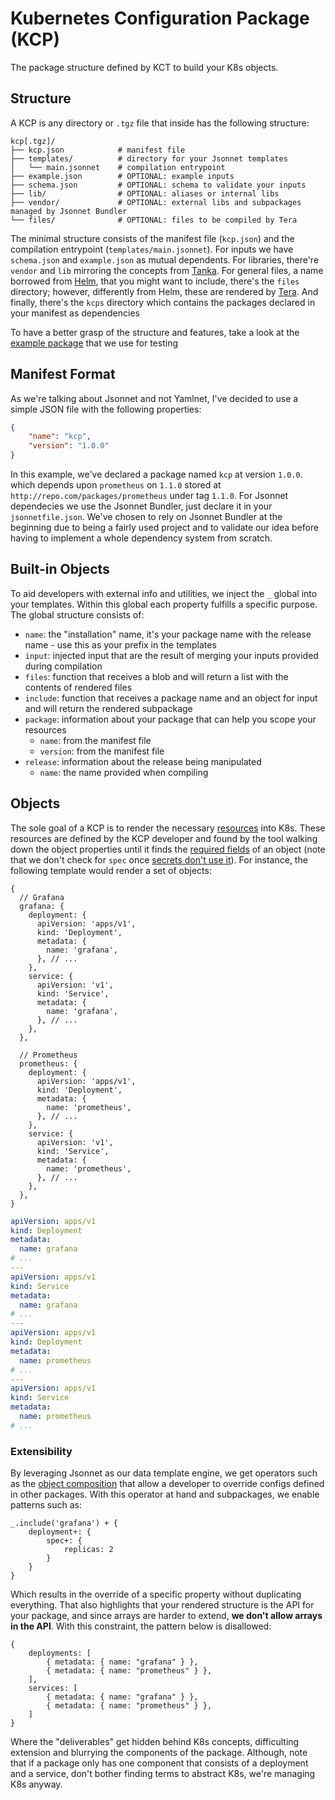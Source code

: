 # Kubernetes Configuration Package (KCP)

The package structure defined by KCT to build your K8s objects.

<a name="structure"></a>

## Structure

A KCP is any directory or `.tgz` file that inside has the following structure:

```text
kcp[.tgz]/
├── kcp.json            # manifest file
├── templates/          # directory for your Jsonnet templates
│   └── main.jsonnet    # compilation entrypoint
├── example.json        # OPTIONAL: example inputs
├── schema.json         # OPTIONAL: schema to validate your inputs
├── lib/                # OPTIONAL: aliases or internal libs
├── vendor/             # OPTIONAL: external libs and subpackages managed by Jsonnet Bundler
└── files/              # OPTIONAL: files to be compiled by Tera
```

The minimal structure consists of the manifest file (`kcp.json`) and the compilation entrypoint (`templates/main.jsonnet`). For inputs we have `schema.json` and `example.json` as mutual dependents. For libraries, there're `vendor` and `lib` mirroring the concepts from [Tanka](https://tanka.dev/libraries/import-paths). For general files, a name borrowed from [Helm](https://helm.sh/docs/chart_template_guide/accessing_files/#helm), that you might want to include, there's the `files` directory; however, differently from Helm, these are rendered by [Tera](https://tera.netlify.app/docs). And finally, there's the `kcps` directory which contains the packages declared in your manifest as dependencies

To have a better grasp of the structure and features, take a look at the [example package][example-kcp] that we use for testing

<a name="manifest"></a>

## Manifest Format

As we're talking about Jsonnet and not Yamlnet, I've decided to use a simple JSON file with the following properties:

```json
{
	"name": "kcp",
	"version": "1.0.0"
}
```

In this example, we've declared a package named `kcp` at version `1.0.0`. which depends upon `prometheus` on `1.1.0` stored at `http://repo.com/packages/prometheus` under tag `1.1.0`. For Jsonnet dependecies we use the Jsonnet Bundler, just declare it in your `jsonnetfile.json`. We've chosen to rely on Jsonnet Bundler at the beginning due to being a fairly used project and to validate our idea before having to implement a whole dependency system from scratch.

<a name="built-in"></a>

## Built-in Objects

To aid developers with external info and utilities, we inject the `_` global into your templates. Within this global each property fulfills a specific purpose. The global structure consists of:

- `name`: the "installation" name, it's your package name with the release name - use this as your prefix in the templates
- `input`: injected input that are the result of merging your inputs provided during compilation
- `files`: function that receives a blob and will return a list with the contents of rendered files
- `include`: function that receives a package name and an object for input and will return the rendered subpackage
- `package`: information about your package that can help you scope your resources
	- `name`: from the manifest file
  - `version`: from the manifest file
- `release`: information about the release being manipulated
	- `name`: the name provided when compiling

<a name="objects"></a>

## Objects

The sole goal of a KCP is to render the necessary [resources][k8s-objects] into K8s. These resources are defined by the KCP developer and found by the tool walking down the object properties until it finds the [required fields][k8s-required-fields] of an object (note that we don't check for `spec` once [secrets don't use it][k8s-secret]). For instance, the following template would render a set of objects:

```jsonnet
{
  // Grafana
  grafana: {
    deployment: {
      apiVersion: 'apps/v1',
      kind: 'Deployment',
      metadata: {
        name: 'grafana',
      }, // ...
    },
    service: {
      apiVersion: 'v1',
      kind: 'Service',
      metadata: {
        name: 'grafana',
      }, // ...
    },
  },

  // Prometheus
  prometheus: {
    deployment: {
      apiVersion: 'apps/v1',
      kind: 'Deployment',
      metadata: {
        name: 'prometheus',
      }, // ...
    },
    service: {
      apiVersion: 'v1',
      kind: 'Service',
      metadata: {
        name: 'prometheus',
      }, // ...
    },
  },
}
```

```yaml
apiVersion: apps/v1
kind: Deployment
metadata:
  name: grafana
# ...
---
apiVersion: apps/v1
kind: Service
metadata:
  name: grafana
# ...
---
apiVersion: apps/v1
kind: Deployment
metadata:
  name: prometheus
# ...
---
apiVersion: apps/v1
kind: Service
metadata:
  name: prometheus
# ...
```

<a name="objects--extensibility"></a>

### Extensibility

By leveraging Jsonnet as our data template engine, we get operators such as the [object composition][jsonnet-oo] that allow a developer to override configs defined in other packages. With this operator at hand and subpackages, we enable patterns such as:

```jsonnet
_.include('grafana') + {
	deployment+: {
		spec+: {
			replicas: 2
		}
	}
}
```

Which results in the override of a specific property without duplicating everything. That also highlights that your rendered structure is the API for your package, and since arrays are harder to extend, **we don't allow arrays in the API**. With this constraint, the pattern below is disallowed:

```jsonnet
{
	deployments: [
		{ metadata: { name: "grafana" } },
		{ metadata: { name: "prometheus" } },
	],
	services: [
		{ metadata: { name: "grafana" } },
		{ metadata: { name: "prometheus" } },
	]
}
```

Where the "deliverables" get hidden behind K8s concepts, difficulting extension and blurrying the components of the package. Although, note that if a package only has one component that consists of a deployment and a service, don't bother finding terms to abstract K8s, we're managing K8s anyway.

[jsonnet-oo]: https://jsonnet.org/learning/tutorial.html#oo
[k8s-objects]: https://kubernetes.io/docs/concepts/overview/working-with-objects/kubernetes-objects/
[k8s-required-fields]: https://kubernetes.io/docs/concepts/overview/working-with-objects/kubernetes-objects/#required-fields
[k8s-secret]: https://kubernetes.io/docs/concepts/configuration/secret/
[example-kcp]: https://github.com/kseat/kct/tree/master/crates/kct_package/tests/fixtures/kcp

